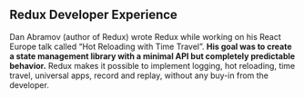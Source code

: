 <!-- 
title: Redux Developer Experience
from: web
create: 2018-08-27
tags: web,learning,work
-->

## Redux Developer Experience

Dan Abramov (author of Redux) wrote Redux while working on his React Europe talk called “Hot Reloading with Time Travel”. **His goal was to create a state management library with a minimal API but completely predictable behavior.** Redux makes it possible to implement logging, hot reloading, time travel, universal apps, record and replay, without any buy-in from the developer.
